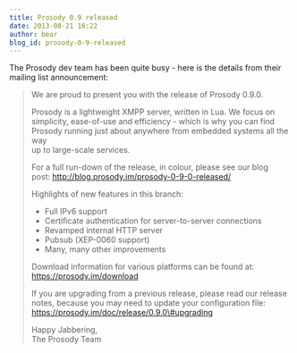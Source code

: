 ```yaml
---
title: Prosody 0.9 released
date: 2013-08-21 16:22
author: bear
blog_id: prosody-0-9-released
---
```


The Prosody dev team has been quite busy - here is the details from their mailing list announcement:

> We are proud to present you with the release of Prosody 0.9.0. 
> 
> Prosody is a lightweight XMPP server, written in Lua. We focus on   
>  simplicity, ease-of-use and efficiency - which is why you can find   
>  Prosody running just about anywhere from embedded systems all the way   
>  up to large-scale services. 
> 
> For a full run-down of the release, in colour, please see our blog   
>  post: http://blog.prosody.im/prosody-0-9-0-released/ 
> 
> Highlights of new features in this branch: 
> 
> - Full IPv6 support   
> - Certificate authentication for server-to-server connections   
>  - Revamped internal HTTP server   
>  - Pubsub (XEP-0060 support)   
>  - Many, many other improvements 
> 
> Download information for various platforms can be found at:   
>  https://prosody.im/download 
> 
> If you are upgrading from a previous release, please read our release   
>  notes, because you may need to update your configuration file:   
>  https://prosody.im/doc/release/0.9.0\#upgrading 
> 
> Happy Jabbering,   
>  The Prosody Team
